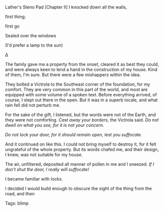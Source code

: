 Lather's Steno Pad [Chapter II]
I knocked down all the walls,

first thing;

first go

Sealed over the windows

(I'd prefer a lamp to the sun)

∆

The family gave me a property from the onset, cleared it as best they could, and were always keen to lend a hand in the construction of my house. Kind of them, I'm sure. But there were a few mishappers within the idea.

They bolted a Victrola to the Southeast corner of the foundation, for my comfort. They are very common in this part of the world, and most are equipped with some volume of a spoken text. Before everything arrived, of course, I slept out there in the open. But it was in a superb locale, and what rain fell did not perturb me.

For the sake of the gift, I listened, but the words were not of the Earth, and they were not comforting. *Cast away your borders*, the Victrola said. *Do not dwell on what you see, for it is not your concern.*

*Do not lock your door, for it should remain open, lest you suffocate.*

And it continued on like this. I could not bring myself to destroy it, for it felt ungrateful of the whole property. But its words chafed me, and their design, I knew, was not suitable for my house.

The air, unfiltered, deposited all manner of pollen in me and I sneezed. *If I don't shut the door, I really will suffocate!*

I became familiar with locks.

I decided I would build enough to obscure the sight of the thing from the road, and then

Tags:
  blimp
